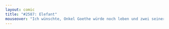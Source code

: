 ```yaml
---
layout: comic
title: "#2587: Elefant"
mouseover: "Ich wünschte, Onkel Goethe würde noch leben und zwei seiner Werke umbenennen."
---
```

